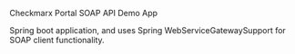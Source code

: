Checkmarx Portal SOAP API Demo App

Spring boot application, and uses Spring WebServiceGatewaySupport for SOAP client functionality.